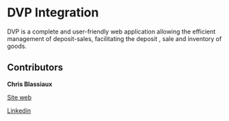 # DVP Integration

DVP is a complete and user-friendly web application allowing the efficient management of deposit-sales, facilitating the deposit
, sale and inventory of goods.

## Contributors

**Chris Blassiaux**

[Site web](https://chrisb.fr/)

[Linkedin](https://www.linkedin.com/in/christopher-blassiaux-802891198/)
